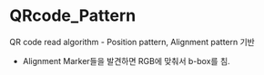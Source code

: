 # QRcode_Pattern
QR code read algorithm - Position pattern, Alignment pattern 기반
- Alignment Marker들을 발견하면 RGB에 맞춰서 b-box를 침.